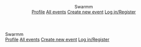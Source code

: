 
<html lang="en">
<head>
    <meta charset="UTF-8">
    <meta http-equiv="X-UA-Compatible" content="IE=edge">
    <meta name="viewport" content="width=device-width, initial-scale=1.0">
    <link rel="stylesheet" href="https://fonts.googleapis.com/icon?family=Material+Icons">
    <link rel="stylesheet" href="https://code.getmdl.io/1.3.0/material.indigo-pink.min.css">
    <script defer src="https://code.getmdl.io/1.3.0/material.min.js"></script>
    <link rel="stylesheet" href="try.css">
    <title>Home page </title>
</head>
<body>
<!-- Always shows a header, even in smaller screens. (FIXED HEADER) -->
<div class="mdl-layout mdl-js-layout mdl-layout--fixed-header">
    <header class="mdl-layout__header">
      <div class="mdl-layout__header-row">
        <!-- Title -->
        <span class="mdl-layout-title">Swarmm</span>
        <!-- Add spacer, to align navigation to the right -->
        <div class="mdl-layout-spacer"></div>
        <!-- Navigation. We hide it in small screens. -->
        <nav class="mdl-navigation mdl-layout--large-screen-only">
            <a class="mdl-navigation__link" href="profile.html">Profile</a>
            <a class="mdl-navigation__link" href="allEvents.html">All events</a>
            <a class="mdl-navigation__link" href="createEvent.html">Create new event</a>
            <a class="mdl-navigation__link" href="login.html">Log in/Register</a>
          </nav>
        </nav>
      </div>
    </header>
    <div class="mdl-layout__drawer">
      <span class="mdl-layout-title">Swarmm</span>
      <nav class="mdl-navigation">
        <a class="mdl-navigation__link" href="profile.html">Profile</a>
        <a class="mdl-navigation__link" href="allEvents.html">All events</a>
        <a class="mdl-navigation__link" href="createEvent.html">Create new event</a>
        <a class="mdl-navigation__link" href="login.html">Log in/Register</a>
      </nav>
    </div>
    <main class="mdl-layout__content">
        <div class="page-content">
